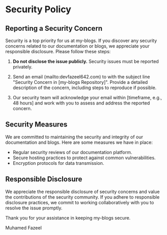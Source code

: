 # Security Policy

## Reporting a Security Concern

Security is a top priority for us at my-blogs. If you discover any security concerns related to our documentation or blogs, we appreciate your responsible disclosure. Please follow these steps:

1. **Do not disclose the issue publicly.** Security issues must be reported privately.

2. Send an email (mailto:devfazeel642.com) to with the subject line "Security Concern in [my-blogs Repository]". Provide a detailed description of the concern, including steps to reproduce if possible.

3. Our security team will acknowledge your email within [timeframe, e.g., 48 hours] and work with you to assess and address the reported concern.

## Security Measures

We are committed to maintaining the security and integrity of our documentation and blogs. Here are some measures we have in place:

- Regular security reviews of our documentation platform.
- Secure hosting practices to protect against common vulnerabilities.
- Encryption protocols for data transmission.

## Responsible Disclosure

We appreciate the responsible disclosure of security concerns and value the contributions of the security community. If you adhere to responsible disclosure practices, we commit to working collaboratively with you to resolve the issue promptly.

Thank you for your assistance in keeping my-blogs secure.

Muhamed Fazeel
